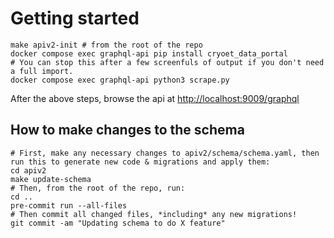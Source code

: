 # Getting started

```
make apiv2-init # from the root of the repo
docker compose exec graphql-api pip install cryoet_data_portal
# You can stop this after a few screenfuls of output if you don't need a full import.
docker compose exec graphql-api python3 scrape.py
```

After the above steps, browse the api at [http://localhost:9009/graphql](http://localhost:9009/graphql)

## How to make changes to the schema

```
# First, make any necessary changes to apiv2/schema/schema.yaml, then run this to generate new code & migrations and apply them:
cd apiv2
make update-schema
# Then, from the root of the repo, run:
cd ..
pre-commit run --all-files
# Then commit all changed files, *including* any new migrations!
git commit -am "Updating schema to do X feature"
```
